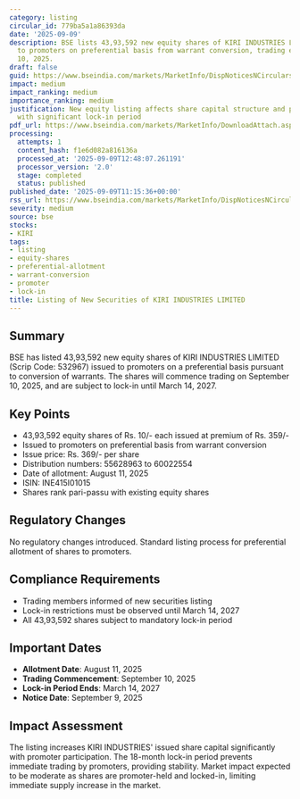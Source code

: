 ```yaml
---
category: listing
circular_id: 779ba5a1a86393da
date: '2025-09-09'
description: BSE lists 43,93,592 new equity shares of KIRI INDUSTRIES LIMITED issued
  to promoters on preferential basis from warrant conversion, trading effective September
  10, 2025.
draft: false
guid: https://www.bseindia.com/markets/MarketInfo/DispNoticesNCirculars.aspx?Noticeid={DBC462C1-1073-4F52-A242-44CF64166807}&noticeno=20250909-32&dt=09/09/2025&icount=32&totcount=57&flag=0
impact: medium
impact_ranking: medium
importance_ranking: medium
justification: New equity listing affects share capital structure and promoter holdings
  with significant lock-in period
pdf_url: https://www.bseindia.com/markets/MarketInfo/DownloadAttach.aspx?id=20250909-32&attachedId=
processing:
  attempts: 1
  content_hash: f1e6d082a816136a
  processed_at: '2025-09-09T12:48:07.261191'
  processor_version: '2.0'
  stage: completed
  status: published
published_date: '2025-09-09T11:15:36+00:00'
rss_url: https://www.bseindia.com/markets/MarketInfo/DispNoticesNCirculars.aspx?Noticeid={DBC462C1-1073-4F52-A242-44CF64166807}&noticeno=20250909-32&dt=09/09/2025&icount=32&totcount=57&flag=0
severity: medium
source: bse
stocks:
- KIRI
tags:
- listing
- equity-shares
- preferential-allotment
- warrant-conversion
- promoter
- lock-in
title: Listing of New Securities of KIRI INDUSTRIES LIMITED
---
```


## Summary

BSE has listed 43,93,592 new equity shares of KIRI INDUSTRIES LIMITED (Scrip Code: 532967) issued to promoters on a preferential basis pursuant to conversion of warrants. The shares will commence trading on September 10, 2025, and are subject to lock-in until March 14, 2027.

## Key Points

- 43,93,592 equity shares of Rs. 10/- each issued at premium of Rs. 359/-
- Issued to promoters on preferential basis from warrant conversion
- Issue price: Rs. 369/- per share
- Distribution numbers: 55628963 to 60022554
- Date of allotment: August 11, 2025
- ISIN: INE415I01015
- Shares rank pari-passu with existing equity shares

## Regulatory Changes

No regulatory changes introduced. Standard listing process for preferential allotment of shares to promoters.

## Compliance Requirements

- Trading members informed of new securities listing
- Lock-in restrictions must be observed until March 14, 2027
- All 43,93,592 shares subject to mandatory lock-in period

## Important Dates

- **Allotment Date**: August 11, 2025
- **Trading Commencement**: September 10, 2025
- **Lock-in Period Ends**: March 14, 2027
- **Notice Date**: September 9, 2025

## Impact Assessment

The listing increases KIRI INDUSTRIES' issued share capital significantly with promoter participation. The 18-month lock-in period prevents immediate trading by promoters, providing stability. Market impact expected to be moderate as shares are promoter-held and locked-in, limiting immediate supply increase in the market.